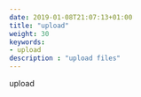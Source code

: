 ```yaml
---
date: 2019-01-08T21:07:13+01:00
title: "upload"
weight: 30
keywords:
- upload
description : "upload files"
---
```


upload
